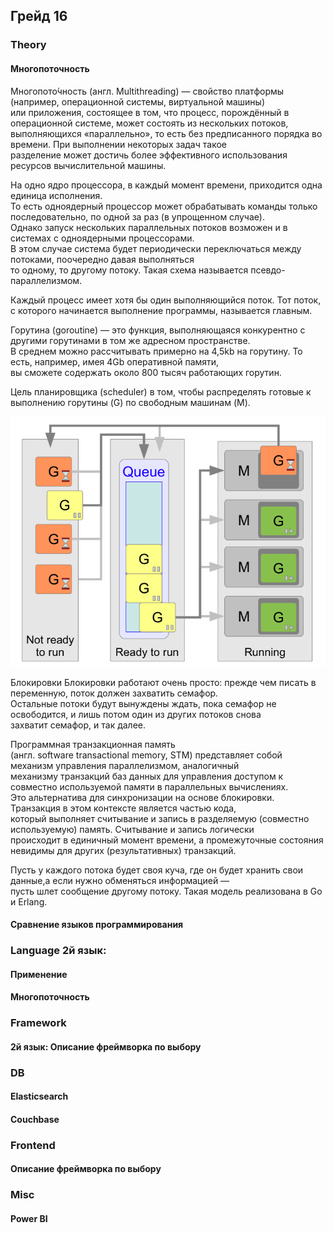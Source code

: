 ## Грейд 16

### Theory
#### Многопоточность
Многопото́чность (англ. Multithreading) — свойство платформы (например, операционной системы, виртуальной машины)  
или приложения, состоящее в том, что процесс, порождённый в операционной системе, может состоять из нескольких потоков,  
выполняющихся «параллельно», то есть без предписанного порядка во времени. При выполнении некоторых задач такое  
разделение может достичь более эффективного использования ресурсов вычислительной машины.  

На одно ядро процессора, в каждый момент времени, приходится одна единица исполнения.  
То есть одноядерный процессор может обрабатывать команды только последовательно, по одной за раз (в упрощенном случае).  
Однако запуск нескольких параллельных потоков возможен и в системах с одноядерными процессорами.  
В этом случае система будет периодически переключаться между потоками, поочередно давая выполняться  
то одному, то другому потоку. Такая схема называется псевдо-параллелизмом.  

Каждый процесс имеет хотя бы один выполняющийся поток. Тот поток, с которого начинается выполнение программы, называется главным.  

Горутина (goroutine) — это функция, выполняющаяся конкурентно с другими горутинами в том же адресном пространстве.  
В среднем можно рассчитывать примерно на 4,5kb на горутину. То есть, например, имея 4Gb оперативной памяти,  
вы сможете содержать около 800 тысяч работающих горутин.  

Цель планировщика (scheduler) в том, чтобы распределять готовые к выполнению горутины (G) по свободным машинам (M).  

![goscheduler.png](../../../assets/images/goscheduler.png)  

Блокировки
Блокировки работают очень просто: прежде чем писать в переменную, поток должен захватить семафор.  
Остальные потоки будут вынуждены ждать, пока семафор не освободится, и лишь потом один из других потоков снова  
захватит семафор, и так далее.  

Программная транзакционная память  
(англ. software transactional memory, SТМ) представляет собой механизм управления параллелизмом, аналогичный  
механизму транзакций баз данных для управления доступом к совместно используемой памяти в параллельных вычислениях.  
Это альтернатива для синхронизации на основе блокировки. Транзакция в этом контексте является частью кода,  
который выполняет считывание и запись в разделяемую (совместно используемую) память. Считывание и запись логически  
происходит в единичный момент времени, а промежуточные состояния невидимы для других (результативных) транзакций.  

Пусть у каждого потока будет своя куча, где он будет хранить свои данные,а если нужно обменяться информацией —  
пусть шлет сообщение другому потоку. Такая модель реализована в Go и Erlang.  

#### Сравнение языков программирования


### Language 2й язык:
#### Применение
#### Многопоточность


### Framework
#### 2й язык: Описание фреймворка по выбору

### DB
#### Elasticsearch
#### Couchbase


### Frontend
#### Описание фреймворка по выбору


### Misc
#### Power BI
